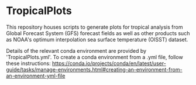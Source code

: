 # TropicalPlots
This repository houses scripts to generate plots for tropical analysis from Global Forecast System (GFS) forecast fields as well as other products such as NOAA's optimum interpolation sea surface temperature (OISST) dataset.

Details of the relevant conda environment are provided by 'TropicalPlots.yml'. To create a conda environment from a .yml file, follow these instructions:
https://conda.io/projects/conda/en/latest/user-guide/tasks/manage-environments.html#creating-an-environment-from-an-environment-yml-file
